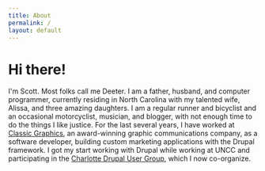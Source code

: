 ```yaml
---
title: About
permalink: /
layout: default
---
```


# Hi there!
I'm Scott. Most folks call me Deeter. I am a father, husband, and computer programmer, currently residing in North Carolina with my talented wife, Alissa, and three amazing daughters. I am a regular runner and bicyclist and an occasional motorcyclist, musician, and blogger, with not enough time to do the things I like justice. For the last several years, I have worked at [Classic Graphics](http://knowclassic.com), an award-winning graphic communications company, as a software developer, building custom marketing applications with the Drupal framework. I got my start working with Drupal while working at UNCC and participating in the [Charlotte Drupal User Group](https://www.meetup.com/charDUG/), which I now co-organize.
